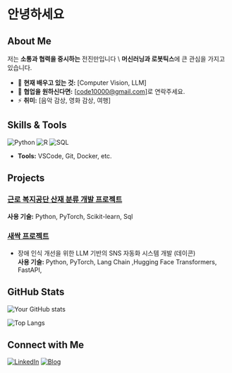 # 안녕하세요

## About Me
저는 **소통과 협력을 중시하는** 전진만입니다 \\
**머신러닝과 로봇틱스**에 큰 관심을 가지고 있습니다.  
- 🌱 **현재 배우고 있는 것:** [Computer Vision, LLM]  
- 👯 **협업을 원하신다면:** [code10000@gmail.com]로 연락주세요.  
- ⚡ **취미:** [음악 감상, 영화 감상, 여행]

## Skills & Tools
<!-- 아래 이미지는 예시입니다. 원하는 기술 뱃지로 수정하세요! -->
![Python](https://img.shields.io/badge/-Python-3776AB?style=flat-square&logo=python&logoColor=white)
![R](https://img.shields.io/badge/-R-276DC3?style=flat-square&logo=r&logoColor=white)
![SQL](https://img.shields.io/badge/-SQL-4479A1?style=flat-square&logo=postgresql&logoColor=white)


- **Tools:** VSCode, Git, Docker, etc.

## Projects
### [근로 복지공단 산재 분류 개발 프로젝트](프로젝트_링크)  
**사용 기술:** Python, PyTorch, Scikit-learn, Sql

### [새싹 프로젝트](https://github.com/codemillss/nalanhi.git)
- 장애 인식 개선을 위한 LLM 기반의 SNS 자동화 시스템 개발 (데이콘)  
**사용 기술:** Python, PyTorch, Lang Chain ,Hugging Face Transformers, FastAPI, 

## GitHub Stats
<!-- GitHub 통계 카드 (사용자명 수정 필요) -->
![Your GitHub stats](https://github-readme-stats.vercel.app/api?username=yourusername&show_icons=true&theme=radical)

<!-- Top Languages 카드 -->
![Top Langs](https://github-readme-stats.vercel.app/api/top-langs/?username=yourusername&layout=compact&theme=radical)

## Connect with Me
[![LinkedIn](https://img.shields.io/badge/LinkedIn-blue?style=flat-square&logo=linkedin)](https://www.linkedin.com/in/yourprofile/)
[![Blog](https://img.shields.io/badge/Blog-000000?style=flat-square&logo=ghost)](https://yourblog.com)
